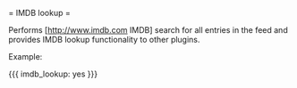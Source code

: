 = IMDB lookup =

Performs [http://www.imdb.com IMDB] search for all entries in the feed and provides IMDB lookup functionality to other plugins.

Example:

{{{
imdb_lookup: yes
}}}